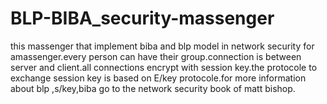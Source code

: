 # BLP-BIBA_security-massenger
this massenger that implement biba and blp model in network security for amassenger.every person can have their group.connection is between server and client.all connections encrypt with session key.the protocole to exchange session key is based on E/key protocole.for more information about blp ,s/key,biba go to the network security book of matt bishop.
